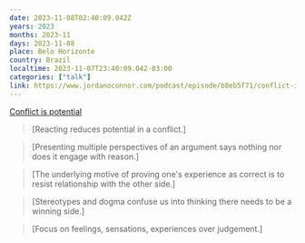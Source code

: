 ```yaml
---
date: 2023-11-08T02:40:09.042Z
years: 2023
months: 2023-11
days: 2023-11-08
place: Belo Horizonte
country: Brazil
localtime: 2023-11-07T23:40:09.042-03:00
categories: ["talk"]
link: https://www.jordanoconnor.com/podcast/episode/b8eb5f71/conflict-is-potential
---
```

[Conflict is potential](https://www.jordanoconnor.com/podcast/episode/b8eb5f71/conflict-is-potential)

> [Reacting reduces potential in a conflict.]

> [Presenting multiple perspectives of an argument says nothing nor does it engage with reason.]

> [The underlying motive of proving one's experience as correct is to resist relationship with the other side.]

> [Stereotypes and dogma confuse us into thinking there needs to be a winning side.]

> [Focus on feelings, sensations, experiences over judgement.]
